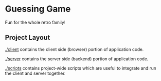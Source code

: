 # Guessing Game

Fun for the whole retro family!

## Project Layout

[./client](./client) contains the client side (browser) portion of application code.

[./server](./server) contains the server side (backend) portion of application code.

[./scripts](./scripts) contains project-wide scripts which are useful to integrate and run the client and server together.